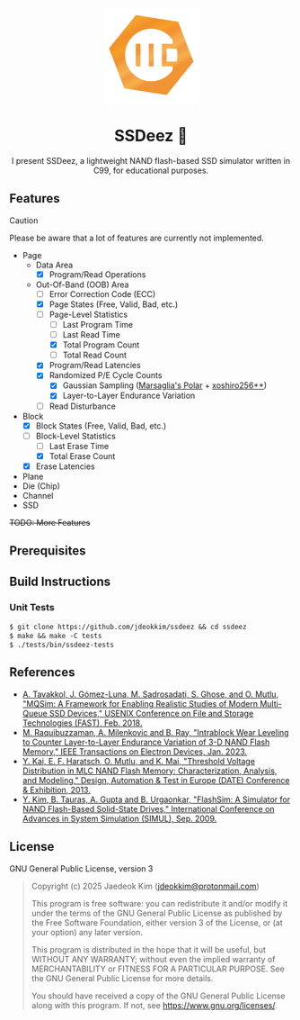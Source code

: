 <div align="center">

<a href="https://github.com/jdeokkim/ssdeez">
    <img src="docs/static/ssdeez.png" alt="SSDeez 🥜" width="169" height="169">
</a>

# SSDeez 🥜

I present SSDeez, a lightweight NAND flash-based SSD simulator written in C99, for educational purposes.

</div>

## Features

> [!CAUTION]
> Please be aware that a lot of features are currently not implemented.

- Page
  - Data Area
    - [x] Program/Read Operations
  - Out-Of-Band (OOB) Area
    - [ ] Error Correction Code (ECC)
    - [x] Page States (Free, Valid, Bad, etc.)
    - [ ] Page-Level Statistics
      - [ ] Last Program Time
      - [ ] Last Read Time
      - [x] Total Program Count
      - [ ] Total Read Count
    - [x] Program/Read Latencies
    - [x] Randomized P/E Cycle Counts
      - [x] Gaussian Sampling ([Marsaglia's Polar](https://www.jstor.org/stable/2027592) + [xoshiro256++](https://prng.di.unimi.it))
      - [x] Layer-to-Layer Endurance Variation
    - [ ] Read Disturbance
- Block
  - [x] Block States (Free, Valid, Bad, etc.)
  - [ ] Block-Level Statistics
      - [ ] Last Erase Time
      - [x] Total Erase Count
  - [x] Erase Latencies
- Plane
- Die (Chip)
- Channel
- SSD

~~TODO: More Features~~

<!-- TODO: ... -->

## Prerequisites

<!-- TODO: ... -->

## Build Instructions

<!-- TODO: ... -->

### Unit Tests

```console
$ git clone https://github.com/jdeokkim/ssdeez && cd ssdeez
$ make && make -C tests
$ ./tests/bin/ssdeez-tests
```

## References

- [A. Tavakkol, J. Gómez-Luna, M. Sadrosadati, S. Ghose, and O. Mutlu, "MQSim: A Framework for Enabling Realistic Studies of Modern Multi-Queue SSD Devices," USENIX Conference on File and Storage Technologies (FAST), Feb. 2018.](https://www.usenix.org/system/files/conference/fast18/fast18-tavakkol.pdf)
- [M. Raquibuzzaman, A. Milenkovic and B. Ray, "Intrablock Wear Leveling to Counter Layer-to-Layer Endurance Variation of 3-D NAND Flash Memory," IEEE Transactions on Electron Devices, Jan. 2023.](https://ieeexplore.ieee.org/document/9966490)
- [Y. Kai, E. F. Haratsch, O. Mutlu, and K. Mai, "Threshold Voltage Distribution in MLC NAND Flash Memory: Characterization, Analysis, and Modeling," Design, Automation & Test in Europe (DATE) Conference & Exhibition, 2013.](https://users.ece.cmu.edu/~omutlu/pub/flash-memory-voltage-characterization_date13.pdf)
- [Y. Kim, B. Tauras, A. Gupta and B. Urgaonkar, "FlashSim: A Simulator for NAND Flash-Based Solid-State Drives," International Conference on Advances in System Simulation (SIMUL), Sep. 2009.](https://ieeexplore.ieee.org/document/5283998)

## License

GNU General Public License, version 3

> Copyright (c) 2025 Jaedeok Kim (jdeokkim@protonmail.com)
>
> This program is free software: you can redistribute it and/or modify
> it under the terms of the GNU General Public License as published by
> the Free Software Foundation, either version 3 of the License, or
> (at your option) any later version.
>
> This program is distributed in the hope that it will be useful,
> but WITHOUT ANY WARRANTY; without even the implied warranty of
> MERCHANTABILITY or FITNESS FOR A PARTICULAR PURPOSE.  See the
> GNU General Public License for more details.
>
> You should have received a copy of the GNU General Public License
> along with this program. If not, see <https://www.gnu.org/licenses/>.
